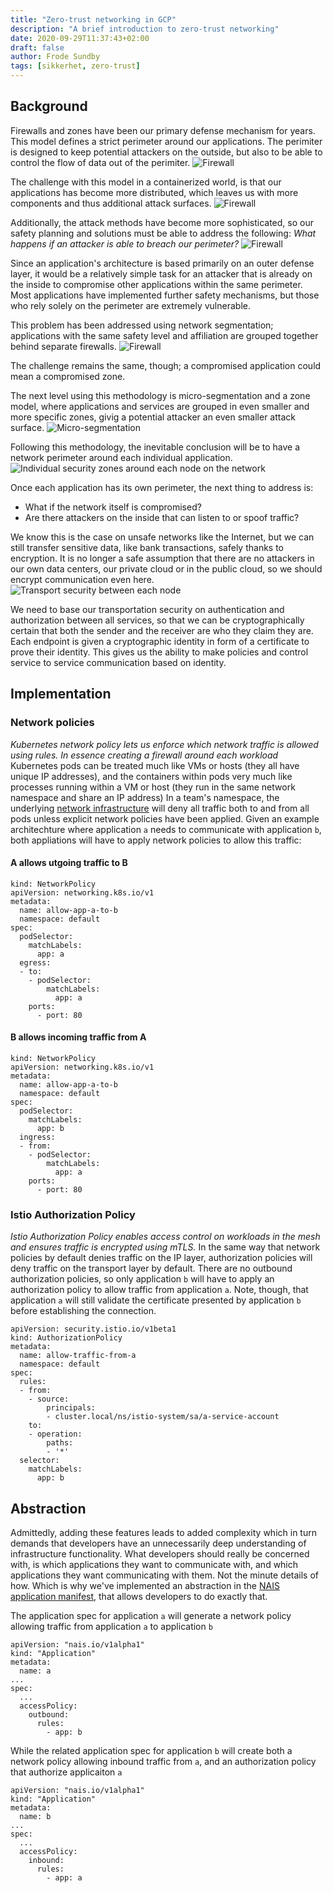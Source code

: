 ```yaml
---
title: "Zero-trust networking in GCP"
description: "A brief introduction to zero-trust networking"
date: 2020-09-29T11:37:43+02:00
draft: false
author: Frode Sundby
tags: [sikkerhet, zero-trust]
---
```


## Background
Firewalls and zones have been our primary defense mechanism for years. This model defines a strict perimeter around our applications. 
The perimiter is designed to keep potential attackers on the outside, but also to be able to control the flow of data out of the perimiter.
![Firewall](/blog/images/zero-trust-1.png)


The challenge with this model in a containerized world, is that our applications has become more distributed, which leaves us with more components and thus additional attack surfaces.
![Firewall](/blog/images/zero-trust-2.png)

Additionally, the attack methods have become more sophisticated, so our safety planning and solutions must be able to address the following: _What happens if an attacker is able to breach our perimeter?_
![Firewall](/blog/images/zero-trust-3.png)

Since an application's architecture is based primarily on an outer defense layer, it would be a relatively simple task
for an attacker that is already on the inside to compromise other applications within the same perimeter. Most
applications have implemented further safety mechanisms, but those who rely solely on the perimeter are
extremely vulnerable.

This problem has been addressed using network segmentation; applications with the same safety level and affiliation are grouped together behind separate firewalls.
![Firewall](/blog/images/zero-trust-4.png)

The challenge remains the same, though; a compromised application could mean a compromised zone.

The next level using this methodology is micro-segmentation and a zone model, where applications and services are grouped in even smaller and more specific zones, givig a potential attacker an even smaller attack surface.
![Micro-segmentation](/blog/images/zero-trust-5.png)

Following this methodology, the inevitable conclusion will be to have a network perimeter around each individual application.
![Individual security zones around each node on the network](/blog/images/zero-trust-6.png)

Once each application has its own perimeter, the next thing to address is:

* What if the network itself is compromised?
* Are there attackers on the inside that can listen to or spoof traffic?

We know this is the case on unsafe networks like the Internet, but we can still transfer sensitive data, like bank transactions, safely thanks to encryption.
It is no longer a safe assumption that there are no attackers in our own data centers, our private cloud or in the public cloud, so we should encrypt communication even here.
![Transport security between each node](/blog/images/zero-trust-7.png)

We need to base our transportation security on authentication and authorization between all services, so that we can be
cryptographically certain that both the sender and the receiver are who they claim they are. Each endpoint is given a
cryptographic identity in form of a certificate to prove their identity. This gives us the ability to make policies and
control service to service communication based on identity.

## Implementation
### Network policies
_Kubernetes network policy lets us enforce which network traffic is allowed using rules. In essence creating a firewall around each workload_
Kubernetes pods can be treated much like VMs or hosts (they all have unique IP addresses), and the containers within pods very much like processes running within a VM or host (they run in the same network namespace and share an IP address)
In a team's namespace, the underlying [network infrastructure](https://www.projectcalico.org/) will deny all traffic both to and from all pods unless explicit network policies have been applied.
Given an example architechture where application `a` needs to communicate with application `b`,  both appliations  will have to apply network policies to allow this traffic:

#### A allows utgoing traffic to B
```
kind: NetworkPolicy
apiVersion: networking.k8s.io/v1
metadata:
  name: allow-app-a-to-b
  namespace: default
spec:
  podSelector:
    matchLabels:
      app: a
  egress:
  - to:
    - podSelector:
        matchLabels:
          app: a
    ports:
      - port: 80
```
#### B allows incoming traffic from A
```
kind: NetworkPolicy
apiVersion: networking.k8s.io/v1
metadata:
  name: allow-app-a-to-b
  namespace: default
spec:
  podSelector:
    matchLabels:
      app: b
  ingress:
  - from:
    - podSelector:
        matchLabels:
          app: a
    ports:
      - port: 80

```

### Istio Authorization Policy
_Istio Authorization Policy enables access control on workloads in the mesh and ensures traffic is encrypted using mTLS._
In the same way that network policies by default denies traffic on the IP layer, authorization policies will deny traffic on the transport layer by default.
There are no outbound authorization policies, so only application `b` will have to apply an authorization policy to allow traffic from application `a`.
Note, though, that application `a` will still validate the certificate presented by application `b` before establishing the connection.

```
apiVersion: security.istio.io/v1beta1
kind: AuthorizationPolicy
metadata:
  name: allow-traffic-from-a
  namespace: default
spec:
  rules:
  - from:
    - source:
        principals:
        - cluster.local/ns/istio-system/sa/a-service-account
    to:
    - operation:
        paths:
        - '*'
  selector:
    matchLabels:
      app: b
```

## Abstraction
Admittedly, adding these features leads to added complexity which in turn demands that developers have an unnecessarily deep understanding of infrastructure functionality.
What developers should really be concerned with, is which applications they want to communicate with, and which applications they want communicating with them. Not the minute details of how.
Which is why we've implemented an abstraction in the [NAIS application manifest](https://doc.nais.io/nais-application/access-policy), that allows developers to do exactly that.

The application spec for application `a` will generate a network policy allowing traffic from application `a` to application `b`

```
apiVersion: "nais.io/v1alpha1"
kind: "Application"
metadata:
  name: a
...
spec:
  ...
  accessPolicy:
    outbound:
      rules:
        - app: b
```

While the related application spec for application `b` will create both a network policy allowing inbound traffic from `a`, and an authorization policy that authorize applicaiton `a`
```
apiVersion: "nais.io/v1alpha1"
kind: "Application"
metadata:
  name: b
...
spec:
  ...
  accessPolicy:
    inbound:
      rules:
        - app: a
```

